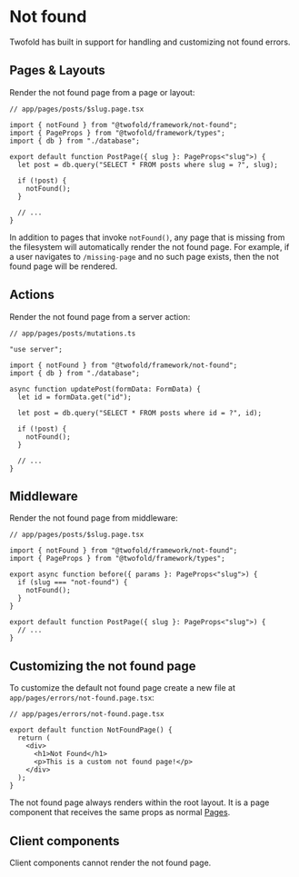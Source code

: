 # Not found

Twofold has built in support for handling and customizing not found errors.

## Pages & Layouts

Render the not found page from a page or layout:

```tsx
// app/pages/posts/$slug.page.tsx

import { notFound } from "@twofold/framework/not-found";
import { PageProps } from "@twofold/framework/types";
import { db } from "./database";

export default function PostPage({ slug }: PageProps<"slug">) {
  let post = db.query("SELECT * FROM posts where slug = ?", slug);

  if (!post) {
    notFound();
  }

  // ...
}
```

In addition to pages that invoke `notFound()`, any page that is missing from the filesystem will automatically render the not found page. For example, if a user navigates to `/missing-page` and no such page exists, then the not found page will be rendered.

## Actions

Render the not found page from a server action:

```tsx
// app/pages/posts/mutations.ts

"use server";

import { notFound } from "@twofold/framework/not-found";
import { db } from "./database";

async function updatePost(formData: FormData) {
  let id = formData.get("id");

  let post = db.query("SELECT * FROM posts where id = ?", id);

  if (!post) {
    notFound();
  }

  // ...
}
```

## Middleware

Render the not found page from middleware:

```tsx
// app/pages/posts/$slug.page.tsx

import { notFound } from "@twofold/framework/not-found";
import { PageProps } from "@twofold/framework/types";

export async function before({ params }: PageProps<"slug">) {
  if (slug === "not-found") {
    notFound();
  }
}

export default function PostPage({ slug }: PageProps<"slug">) {
  // ...
}
```

## Customizing the not found page

To customize the default not found page create a new file at `app/pages/errors/not-found.page.tsx`:

```tsx
// app/pages/errors/not-found.page.tsx

export default function NotFoundPage() {
  return (
    <div>
      <h1>Not Found</h1>
      <p>This is a custom not found page!</p>
    </div>
  );
}
```

The not found page always renders within the root layout. It is a page component that receives the same props as normal [Pages](http://localhost:3000/docs/guides/pages#additional-props).

## Client components

Client components cannot render the not found page.
